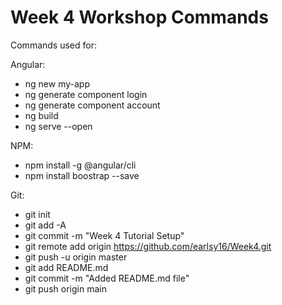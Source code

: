 # Week 4 Workshop Commands

Commands used for:

Angular:
- ng new my-app
- ng generate component login
- ng generate component account
- ng build
- ng serve --open

NPM:
- npm install -g @angular/cli
- npm install boostrap --save

Git:
- git init
- git add -A
- git commit -m "Week 4 Tutorial Setup"
- git remote add origin https://github.com/earlsy16/Week4.git
- git push -u origin master
- git add README.md
- git commit -m "Added README.md file"
- git push origin main